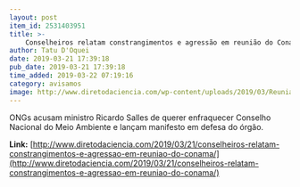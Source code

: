 ```yaml
---
layout: post
item_id: 2531403951
title: >-
    Conselheiros relatam constrangimentos e agressão em reunião do Conama
author: Tatu D'Oquei
date: 2019-03-21 17:39:18
pub_date: 2019-03-21 17:39:18
time_added: 2019-03-22 07:19:16
category: avisamos
image: http://www.diretodaciencia.com/wp-content/uploads/2019/03/Reuniao-Conama_20-03-2019_Mauro-Wilken.jpeg
---
```


ONGs acusam ministro Ricardo Salles de querer enfraquecer Conselho Nacional do Meio Ambiente e lançam manifesto em defesa do órgão.

**Link:** [http://www.diretodaciencia.com/2019/03/21/conselheiros-relatam-constrangimentos-e-agressao-em-reuniao-do-conama/](http://www.diretodaciencia.com/2019/03/21/conselheiros-relatam-constrangimentos-e-agressao-em-reuniao-do-conama/)

